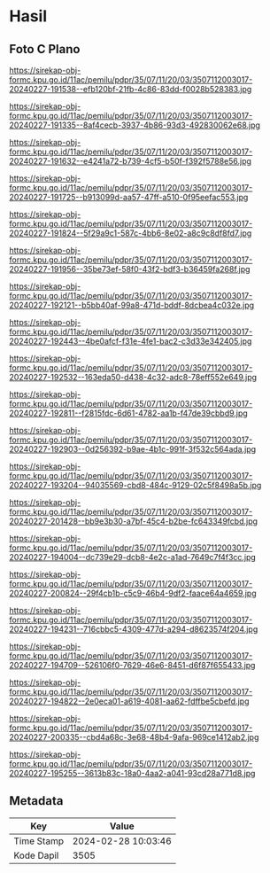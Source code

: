 # Hasil

## Foto C Plano

https://sirekap-obj-formc.kpu.go.id/11ac/pemilu/pdpr/35/07/11/20/03/3507112003017-20240227-191538--efb120bf-21fb-4c86-83dd-f0028b528383.jpg

https://sirekap-obj-formc.kpu.go.id/11ac/pemilu/pdpr/35/07/11/20/03/3507112003017-20240227-191335--8af4cecb-3937-4b86-93d3-492830062e68.jpg

https://sirekap-obj-formc.kpu.go.id/11ac/pemilu/pdpr/35/07/11/20/03/3507112003017-20240227-191632--e4241a72-b739-4cf5-b50f-f392f5788e56.jpg

https://sirekap-obj-formc.kpu.go.id/11ac/pemilu/pdpr/35/07/11/20/03/3507112003017-20240227-191725--b913099d-aa57-47ff-a510-0f95eefac553.jpg

https://sirekap-obj-formc.kpu.go.id/11ac/pemilu/pdpr/35/07/11/20/03/3507112003017-20240227-191824--5f29a9c1-587c-4bb6-8e02-a8c9c8df8fd7.jpg

https://sirekap-obj-formc.kpu.go.id/11ac/pemilu/pdpr/35/07/11/20/03/3507112003017-20240227-191956--35be73ef-58f0-43f2-bdf3-b36459fa268f.jpg

https://sirekap-obj-formc.kpu.go.id/11ac/pemilu/pdpr/35/07/11/20/03/3507112003017-20240227-192121--b5bb40af-99a8-471d-bddf-8dcbea4c032e.jpg

https://sirekap-obj-formc.kpu.go.id/11ac/pemilu/pdpr/35/07/11/20/03/3507112003017-20240227-192443--4be0afcf-f31e-4fe1-bac2-c3d33e342405.jpg

https://sirekap-obj-formc.kpu.go.id/11ac/pemilu/pdpr/35/07/11/20/03/3507112003017-20240227-192532--163eda50-d438-4c32-adc8-78eff552e649.jpg

https://sirekap-obj-formc.kpu.go.id/11ac/pemilu/pdpr/35/07/11/20/03/3507112003017-20240227-192811--f2815fdc-6d61-4782-aa1b-f47de39cbbd9.jpg

https://sirekap-obj-formc.kpu.go.id/11ac/pemilu/pdpr/35/07/11/20/03/3507112003017-20240227-192903--0d256392-b9ae-4b1c-991f-3f532c564ada.jpg

https://sirekap-obj-formc.kpu.go.id/11ac/pemilu/pdpr/35/07/11/20/03/3507112003017-20240227-193204--94035569-cbd8-484c-9129-02c5f8498a5b.jpg

https://sirekap-obj-formc.kpu.go.id/11ac/pemilu/pdpr/35/07/11/20/03/3507112003017-20240227-201428--bb9e3b30-a7bf-45c4-b2be-fc643349fcbd.jpg

https://sirekap-obj-formc.kpu.go.id/11ac/pemilu/pdpr/35/07/11/20/03/3507112003017-20240227-194004--dc739e29-dcb8-4e2c-a1ad-7649c7f4f3cc.jpg

https://sirekap-obj-formc.kpu.go.id/11ac/pemilu/pdpr/35/07/11/20/03/3507112003017-20240227-200824--29f4cb1b-c5c9-46b4-9df2-faace64a4659.jpg

https://sirekap-obj-formc.kpu.go.id/11ac/pemilu/pdpr/35/07/11/20/03/3507112003017-20240227-194231--716cbbc5-4309-477d-a294-d8623574f204.jpg

https://sirekap-obj-formc.kpu.go.id/11ac/pemilu/pdpr/35/07/11/20/03/3507112003017-20240227-194709--526106f0-7629-46e6-8451-d6f87f655433.jpg

https://sirekap-obj-formc.kpu.go.id/11ac/pemilu/pdpr/35/07/11/20/03/3507112003017-20240227-194822--2e0eca01-a619-4081-aa62-fdffbe5cbefd.jpg

https://sirekap-obj-formc.kpu.go.id/11ac/pemilu/pdpr/35/07/11/20/03/3507112003017-20240227-200335--cbd4a68c-3e68-48b4-9afa-969ce1412ab2.jpg

https://sirekap-obj-formc.kpu.go.id/11ac/pemilu/pdpr/35/07/11/20/03/3507112003017-20240227-195255--3613b83c-18a0-4aa2-a041-93cd28a771d8.jpg


## Metadata

| Key        | Value               |
| ---------- | ------------------- |
| Time Stamp | 2024-02-28 10:03:46 |
| Kode Dapil | 3505                |



